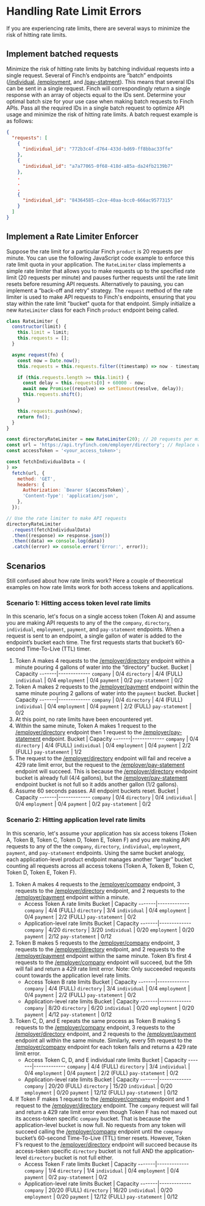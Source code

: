# Handling Rate Limit Errors

If you are experiencing rate limits, there are several ways to minimize the risk of hitting rate limits.

## Implement batched requests

Minimize the risk of hitting rate limits by batching individual requests into a single request. Several of Finch’s endpoints are “batch” endpoints ([/individual](https://developer.tryfinch.com/docs/reference/9d6c83b09e205-individual), [/employment](https://developer.tryfinch.com/docs/reference/1ba5cdec4c979-employment), and [/pay-statment](https://developer.tryfinch.com/docs/reference/d5fd02c41e83a-pay-statement)). This means that several IDs can be sent in a single request. Finch will correspondingly return a single response with an array of objects equal to the IDs sent. Determine your optimal batch size for your use case when making batch requests to Finch APIs. Pass all the required IDs in a single batch request to optimize API usage and minimize the risk of hitting rate limits. A batch request example is as follows:

```json
{
  "requests": [
    {
      "individual_id": "772b3c4f-d764-433d-bd69-ff8bbac33ffe"
    },
    {
      "individual_id": "a7a77065-0f68-418d-a85a-da24fb2139b7"
    },
    .
    .
    .
    {
      "individual_id": "84364585-c2ce-40aa-bcc0-666ac9577315"
    }
  ]
}
```

## Implement a Rate Limiter Enforcer

Suppose the rate limit for a particular Finch `product` is 20 requests per minute. You can use the following JavaScript code example to enforce this rate limit quota in your application. The `RateLimiter` class implements a simple rate limiter that allows you to make requests up to the specified rate limit (20 requests per minute) and pauses further requests until the rate limit resets before resuming API requests. Alternatively to pausing, you can implement a “back-off and retry” strategy. The `request` method of the rate limiter is used to make API requests to Finch's endpoints, ensuring that you stay within the rate limit "bucket" quota for that endpoint. Simply initialize a new `RateLimiter` class for each Finch `product` endpoint being called.

```js
class RateLimiter {
  constructor(limit) {
    this.limit = limit;
    this.requests = [];
  }

  async request(fn) {
    const now = Date.now();
    this.requests = this.requests.filter((timestamp) => now - timestamp < 60000);

    if (this.requests.length >= this.limit) {
      const delay = this.requests[0] + 60000 - now;
      await new Promise((resolve) => setTimeout(resolve, delay));
      this.requests.shift();
    }

    this.requests.push(now);
    return fn();
  }
}

const directoryRateLimiter = new RateLimiter(20); // 20 requests per minute
const url = 'https://api.tryfinch.com/employer/directory'; // Replace with the desired endpoint
const accessToken = '<your_access_token>';

const fetchIndividualData = (
) =>
  fetch(url, {
    method: 'GET',
    headers: {
      Authorization: `Bearer ${accessToken}`,
      'Content-Type': 'application/json',
    },
  });

// Use the rate limiter to make API requests
directoryRateLimiter
  .request(fetchIndividualData)
  .then((response) => response.json())
  .then((data) => console.log(data))
  .catch((error) => console.error('Error:', error));
```

## Scenarios

Still confused about how rate limits work? Here a couple of theoretical examples on how rate limits work for both access tokens and applications.

### Scenario 1: Hitting access token level rate limits

In this scenario, let's focus on a single access token (Token A) and assume you are making API requests to any of the the `company`, `directory`, `individual`, `employment`, `payment`, and `pay-statement` endpoints. When a request  is sent to an endpoint, a single gallon of water is added to the endpoint’s bucket each time. The first requests starts that bucket’s 60-second Time-To-Live (TTL) timer.

1. Token A makes 4 requests to the [/employer/directory](https://developer.tryfinch.com/docs/reference/12419c085fc0e-directory) endpoint within a minute pouring 4 gallons of water into the “directory” bucket.
    Bucket | Capacity
    -------|-------------
    `company` | 0/4
    `directory` | 4/4 (FULL)
    `individual` | 0/4
    `employment` | 0/4
    `payment` | 0/2
    `pay-statement` | 0/2
1. Token A makes 2 requests to the [/employer/payment](https://developer.tryfinch.com/docs/reference/b811fdc2542ca-payment) endpoint within the same minute pouring 2 gallons of water into the `payment` bucket.
    Bucket | Capacity
    -------|-------------
    `company` | 0/4
    `directory` | 4/4 (FULL)
    `individual` | 0/4
    `employment` | 0/4
    `payment` | 2/2 (FULL)
    `pay-statement` | 0/2
1. At this point, no rate limits have been encountered yet.
1. Within the same minute, Token A makes 1 request to the [/employer/directory](https://developer.tryfinch.com/docs/reference/12419c085fc0e-directory) endpoint then 1 request to the [/employer/pay-statement](https://developer.tryfinch.com/docs/reference/d5fd02c41e83a-pay-statement) endpoint.
    Bucket | Capacity
    -------|-------------
    `company` | 0/4
    `directory` | 4/4 (FULL)
    `individual` | 0/4
    `employment` | 0/4
    `payment` | 2/2 (FULL)
    `pay-statement` | 1/2
1. The request to the [/employer/directory](https://developer.tryfinch.com/docs/reference/12419c085fc0e-directory) endpoint will fail and receive a 429 rate limit error, but the request to the [/employer/pay-statement](https://developer.tryfinch.com/docs/reference/d5fd02c41e83a-pay-statement) endpoint will succeed. This is because the [/employer/directory](https://developer.tryfinch.com/docs/reference/12419c085fc0e-directory) endpoint bucket is already full (4/4 gallons), but the [/employer/pay-statement](https://developer.tryfinch.com/docs/reference/d5fd02c41e83a-pay-statement) endpoint bucket is not full so it adds another gallon (1/2 gallons).
1. Assume 60 seconds passes. All endpoint buckets reset.
    Bucket | Capacity
    -------|-------------
    `company` | 0/4
    `directory` | 0/4
    `individual` | 0/4
    `employment` | 0/4
    `payment` | 0/2
    `pay-statement` | 0/2

### Scenario 2: Hitting application level rate limits

In this scenario, let's assume your application has six access tokens (Token A, Token B, Token C, Token D, Token E, Token F) and you are making API requests to any of the the `company`, `directory`, `individual`, `employment`, `payment`, and `pay-statement` endpoints.  Using the same bucket analogy, each application-level product endpoint manages another “larger” bucket counting all requests across all access tokens  (Token A, Token B, Token C, Token D, Token E, Token F).

1. Token A makes 4 requests to the [/employer/company](https://developer.tryfinch.com/docs/reference/33162be1eed72-company) endpoint, 3 requests to the [/employer/directory](https://developer.tryfinch.com/docs/reference/12419c085fc0e-directory) endpoint, and 2 requests to the [/employer/payment](https://developer.tryfinch.com/docs/reference/b811fdc2542ca-payment) endpoint within a minute.
    - Access Token A rate limits
        Bucket | Capacity
        -------|-------------
        `company` | 4/4 (FULL)
        `directory` | 3/4
        `individual` | 0/4
        `employment` | 0/4
        `payment` | 2/2 (FULL)
        `pay-statement` | 0/2
    - Application-level rate limits
        Bucket | Capacity
        -------|-------------
        `company` | 4/20
        `directory` | 3/20
        `individual` | 0/20
        `employment` | 0/20
        `payment` | 2/12
        `pay-statement` | 0/12
1. Token B makes 5 requests to the [/employer/company](https://developer.tryfinch.com/docs/reference/33162be1eed72-company) endpoint, 3 requests to the [/employer/directory](https://developer.tryfinch.com/docs/reference/12419c085fc0e-directory) endpoint, and 2 requests to the [/employer/payment](https://developer.tryfinch.com/docs/reference/b811fdc2542ca-payment) endpoint within the same minute. Token B’s first 4 requests to the [/employer/company](https://developer.tryfinch.com/docs/reference/33162be1eed72-company) endpoint will succeed, but the 5th will fail and return a 429 rate limit error. Note: Only succeeded requests count towards the application level rate limits.
    - Access Token B rate limits
        Bucket | Capacity
        -------|-------------
        `company` | 4/4 (FULL)
        `directory` | 3/4
        `individual` | 0/4
        `employment` | 0/4
        `payment` | 2/2 (FULL)
        `pay-statement` | 0/2
    - Application-level rate limits
        Bucket | Capacity
        -------|-------------
        `company` | 8/20
        `directory` | 6/20
        `individual` | 0/20
        `employment` | 0/20
        `payment` | 4/12
        `pay-statement` | 0/12
1. Token C, D, and E repeats the same process as Token B making 5 requests to the [/employer/company](https://developer.tryfinch.com/docs/reference/33162be1eed72-company) endpoint, 3 requests to the [/employer/directory](https://developer.tryfinch.com/docs/reference/12419c085fc0e-directory) endpoint, and 2 requests to the [/employer/payment](https://developer.tryfinch.com/docs/reference/b811fdc2542ca-payment) endpoint all within the same minute. Similarly, every 5th request to the [/employer/company](https://developer.tryfinch.com/docs/reference/33162be1eed72-company) endpoint for each token fails and returns a 429 rate limit error.
    - Access Token C, D, and E individual rate limits
        Bucket | Capacity
        -------|-------------
        `company` | 4/4 (FULL)
        `directory` | 3/4
        `individual` | 0/4
        `employment` | 0/4
        `payment` | 2/2 (FULL)
        `pay-statement` | 0/2
    - Application-level rate limits
        Bucket | Capacity
        -------|-------------
        `company` | 20/20 (FULL)
        `directory` | 15/20
        `individual` | 0/20
        `employment` | 0/20
        `payment` | 12/12 (FULL)
        `pay-statement` | 0/12
1. If Token F makes 1 request to the [/employer/company](https://developer.tryfinch.com/docs/reference/33162be1eed72-company) endpoint and 1 request to the [/employer/directory](https://developer.tryfinch.com/docs/reference/12419c085fc0e-directory) endpoint. The `company` request will fail and return a 429 rate limit error even though Token F has not maxed out its access-token specific `company` bucket. That is because the application-level bucket is now full. No requests from any token will succeed calling the [/employer/company](https://developer.tryfinch.com/docs/reference/33162be1eed72-company) endpoint until the `company` bucket’s 60-second Time-To-Live (TTL) timer resets. However, Token F’s request to the [/employer/directory](https://developer.tryfinch.com/docs/reference/12419c085fc0e-directory) endpoint will succeed because its access-token specific `directory` bucket is not full AND the application-level `directory` bucket is not full either.
    - Access Token F rate limits
        Bucket | Capacity
        -------|-------------
        `company` | 1/4
        `directory` | 1/4
        `individual` | 0/4
        `employment` | 0/4
        `payment` | 0/2
        `pay-statement` | 0/2
    - Application-level rate limits
        Bucket | Capacity
        -------|-------------
        `company` | 20/20 (FULL)
        `directory` | 16/20
        `individual` | 0/20
        `employment` | 0/20
        `payment` | 12/12 (FULL)
        `pay-statement` | 0/12
